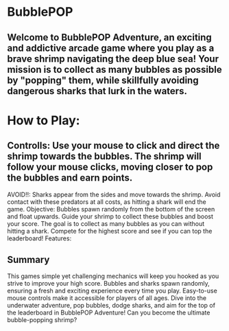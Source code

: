 # BubblePOP

## Welcome to BubblePOP Adventure, an exciting and addictive arcade game where you play as a brave shrimp navigating the deep blue sea! Your mission is to collect as many bubbles as possible by "popping" them, while skillfully avoiding dangerous sharks that lurk in the waters.

# How to Play:

## Controlls: Use your mouse to click and direct the shrimp towards the bubbles. The shrimp will follow your mouse clicks, moving closer to pop the bubbles and earn points.
AVOID!!: Sharks appear from the sides and move towards the shrimp. Avoid contact with these predators at all costs, as hitting a shark will end the game.
Objective: Bubbles spawn randomly from the bottom of the screen and float upwards. Guide your shrimp to collect these bubbles and boost your score. The goal is to collect as many bubbles as you can without hitting a shark. Compete for the highest score and see if you can top the leaderboard!
Features:

## Summary
This games simple yet challenging mechanics will keep you hooked as you strive to improve your high score. Bubbles and sharks spawn randomly, ensuring a fresh and exciting experience every time you play. Easy-to-use mouse controls make it accessible for players of all ages. Dive into the underwater adventure, pop bubbles, dodge sharks, and aim for the top of the leaderboard in BubblePOP Adventure! Can you become the ultimate bubble-popping shrimp?
